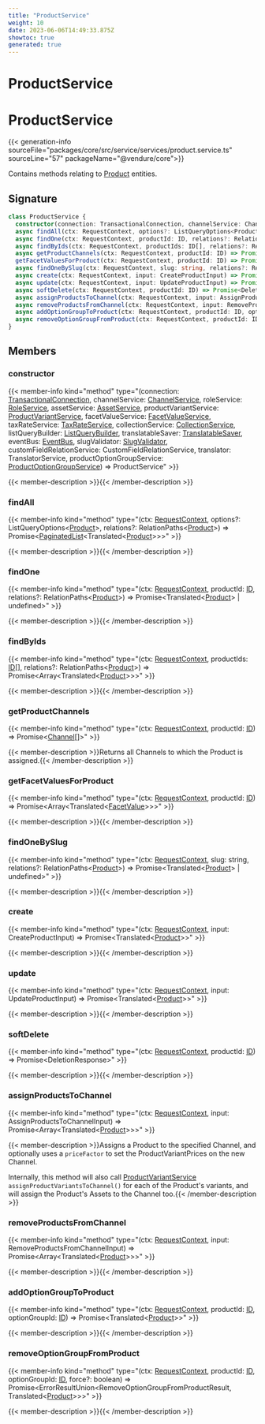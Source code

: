 ```yaml
---
title: "ProductService"
weight: 10
date: 2023-06-06T14:49:33.875Z
showtoc: true
generated: true
---
```

<!-- This file was generated from the Vendure source. Do not modify. Instead, re-run the "docs:build" script -->

# ProductService
<div class="symbol">


# ProductService

{{< generation-info sourceFile="packages/core/src/service/services/product.service.ts" sourceLine="57" packageName="@vendure/core">}}

Contains methods relating to <a href='/typescript-api/entities/product#product'>Product</a> entities.

## Signature

```TypeScript
class ProductService {
  constructor(connection: TransactionalConnection, channelService: ChannelService, roleService: RoleService, assetService: AssetService, productVariantService: ProductVariantService, facetValueService: FacetValueService, taxRateService: TaxRateService, collectionService: CollectionService, listQueryBuilder: ListQueryBuilder, translatableSaver: TranslatableSaver, eventBus: EventBus, slugValidator: SlugValidator, customFieldRelationService: CustomFieldRelationService, translator: TranslatorService, productOptionGroupService: ProductOptionGroupService)
  async findAll(ctx: RequestContext, options?: ListQueryOptions<Product>, relations?: RelationPaths<Product>) => Promise<PaginatedList<Translated<Product>>>;
  async findOne(ctx: RequestContext, productId: ID, relations?: RelationPaths<Product>) => Promise<Translated<Product> | undefined>;
  async findByIds(ctx: RequestContext, productIds: ID[], relations?: RelationPaths<Product>) => Promise<Array<Translated<Product>>>;
  async getProductChannels(ctx: RequestContext, productId: ID) => Promise<Channel[]>;
  getFacetValuesForProduct(ctx: RequestContext, productId: ID) => Promise<Array<Translated<FacetValue>>>;
  async findOneBySlug(ctx: RequestContext, slug: string, relations?: RelationPaths<Product>) => Promise<Translated<Product> | undefined>;
  async create(ctx: RequestContext, input: CreateProductInput) => Promise<Translated<Product>>;
  async update(ctx: RequestContext, input: UpdateProductInput) => Promise<Translated<Product>>;
  async softDelete(ctx: RequestContext, productId: ID) => Promise<DeletionResponse>;
  async assignProductsToChannel(ctx: RequestContext, input: AssignProductsToChannelInput) => Promise<Array<Translated<Product>>>;
  async removeProductsFromChannel(ctx: RequestContext, input: RemoveProductsFromChannelInput) => Promise<Array<Translated<Product>>>;
  async addOptionGroupToProduct(ctx: RequestContext, productId: ID, optionGroupId: ID) => Promise<Translated<Product>>;
  async removeOptionGroupFromProduct(ctx: RequestContext, productId: ID, optionGroupId: ID, force?: boolean) => Promise<ErrorResultUnion<RemoveOptionGroupFromProductResult, Translated<Product>>>;
}
```
## Members

### constructor

{{< member-info kind="method" type="(connection: <a href='/typescript-api/data-access/transactional-connection#transactionalconnection'>TransactionalConnection</a>, channelService: <a href='/typescript-api/services/channel-service#channelservice'>ChannelService</a>, roleService: <a href='/typescript-api/services/role-service#roleservice'>RoleService</a>, assetService: <a href='/typescript-api/services/asset-service#assetservice'>AssetService</a>, productVariantService: <a href='/typescript-api/services/product-variant-service#productvariantservice'>ProductVariantService</a>, facetValueService: <a href='/typescript-api/services/facet-value-service#facetvalueservice'>FacetValueService</a>, taxRateService: <a href='/typescript-api/services/tax-rate-service#taxrateservice'>TaxRateService</a>, collectionService: <a href='/typescript-api/services/collection-service#collectionservice'>CollectionService</a>, listQueryBuilder: <a href='/typescript-api/data-access/list-query-builder#listquerybuilder'>ListQueryBuilder</a>, translatableSaver: <a href='/typescript-api/service-helpers/translatable-saver#translatablesaver'>TranslatableSaver</a>, eventBus: <a href='/typescript-api/events/event-bus#eventbus'>EventBus</a>, slugValidator: <a href='/typescript-api/service-helpers/slug-validator#slugvalidator'>SlugValidator</a>, customFieldRelationService: CustomFieldRelationService, translator: TranslatorService, productOptionGroupService: <a href='/typescript-api/services/product-option-group-service#productoptiongroupservice'>ProductOptionGroupService</a>) => ProductService"  >}}

{{< member-description >}}{{< /member-description >}}

### findAll

{{< member-info kind="method" type="(ctx: <a href='/typescript-api/request/request-context#requestcontext'>RequestContext</a>, options?: ListQueryOptions&#60;<a href='/typescript-api/entities/product#product'>Product</a>&#62;, relations?: RelationPaths&#60;<a href='/typescript-api/entities/product#product'>Product</a>&#62;) => Promise&#60;<a href='/typescript-api/common/paginated-list#paginatedlist'>PaginatedList</a>&#60;Translated&#60;<a href='/typescript-api/entities/product#product'>Product</a>&#62;&#62;&#62;"  >}}

{{< member-description >}}{{< /member-description >}}

### findOne

{{< member-info kind="method" type="(ctx: <a href='/typescript-api/request/request-context#requestcontext'>RequestContext</a>, productId: <a href='/typescript-api/common/id#id'>ID</a>, relations?: RelationPaths&#60;<a href='/typescript-api/entities/product#product'>Product</a>&#62;) => Promise&#60;Translated&#60;<a href='/typescript-api/entities/product#product'>Product</a>&#62; | undefined&#62;"  >}}

{{< member-description >}}{{< /member-description >}}

### findByIds

{{< member-info kind="method" type="(ctx: <a href='/typescript-api/request/request-context#requestcontext'>RequestContext</a>, productIds: <a href='/typescript-api/common/id#id'>ID</a>[], relations?: RelationPaths&#60;<a href='/typescript-api/entities/product#product'>Product</a>&#62;) => Promise&#60;Array&#60;Translated&#60;<a href='/typescript-api/entities/product#product'>Product</a>&#62;&#62;&#62;"  >}}

{{< member-description >}}{{< /member-description >}}

### getProductChannels

{{< member-info kind="method" type="(ctx: <a href='/typescript-api/request/request-context#requestcontext'>RequestContext</a>, productId: <a href='/typescript-api/common/id#id'>ID</a>) => Promise&#60;<a href='/typescript-api/entities/channel#channel'>Channel</a>[]&#62;"  >}}

{{< member-description >}}Returns all Channels to which the Product is assigned.{{< /member-description >}}

### getFacetValuesForProduct

{{< member-info kind="method" type="(ctx: <a href='/typescript-api/request/request-context#requestcontext'>RequestContext</a>, productId: <a href='/typescript-api/common/id#id'>ID</a>) => Promise&#60;Array&#60;Translated&#60;<a href='/typescript-api/entities/facet-value#facetvalue'>FacetValue</a>&#62;&#62;&#62;"  >}}

{{< member-description >}}{{< /member-description >}}

### findOneBySlug

{{< member-info kind="method" type="(ctx: <a href='/typescript-api/request/request-context#requestcontext'>RequestContext</a>, slug: string, relations?: RelationPaths&#60;<a href='/typescript-api/entities/product#product'>Product</a>&#62;) => Promise&#60;Translated&#60;<a href='/typescript-api/entities/product#product'>Product</a>&#62; | undefined&#62;"  >}}

{{< member-description >}}{{< /member-description >}}

### create

{{< member-info kind="method" type="(ctx: <a href='/typescript-api/request/request-context#requestcontext'>RequestContext</a>, input: CreateProductInput) => Promise&#60;Translated&#60;<a href='/typescript-api/entities/product#product'>Product</a>&#62;&#62;"  >}}

{{< member-description >}}{{< /member-description >}}

### update

{{< member-info kind="method" type="(ctx: <a href='/typescript-api/request/request-context#requestcontext'>RequestContext</a>, input: UpdateProductInput) => Promise&#60;Translated&#60;<a href='/typescript-api/entities/product#product'>Product</a>&#62;&#62;"  >}}

{{< member-description >}}{{< /member-description >}}

### softDelete

{{< member-info kind="method" type="(ctx: <a href='/typescript-api/request/request-context#requestcontext'>RequestContext</a>, productId: <a href='/typescript-api/common/id#id'>ID</a>) => Promise&#60;DeletionResponse&#62;"  >}}

{{< member-description >}}{{< /member-description >}}

### assignProductsToChannel

{{< member-info kind="method" type="(ctx: <a href='/typescript-api/request/request-context#requestcontext'>RequestContext</a>, input: AssignProductsToChannelInput) => Promise&#60;Array&#60;Translated&#60;<a href='/typescript-api/entities/product#product'>Product</a>&#62;&#62;&#62;"  >}}

{{< member-description >}}Assigns a Product to the specified Channel, and optionally uses a `priceFactor` to set the ProductVariantPrices
on the new Channel.

Internally, this method will also call <a href='/typescript-api/services/product-variant-service#productvariantservice'>ProductVariantService</a> `assignProductVariantsToChannel()` for
each of the Product's variants, and will assign the Product's Assets to the Channel too.{{< /member-description >}}

### removeProductsFromChannel

{{< member-info kind="method" type="(ctx: <a href='/typescript-api/request/request-context#requestcontext'>RequestContext</a>, input: RemoveProductsFromChannelInput) => Promise&#60;Array&#60;Translated&#60;<a href='/typescript-api/entities/product#product'>Product</a>&#62;&#62;&#62;"  >}}

{{< member-description >}}{{< /member-description >}}

### addOptionGroupToProduct

{{< member-info kind="method" type="(ctx: <a href='/typescript-api/request/request-context#requestcontext'>RequestContext</a>, productId: <a href='/typescript-api/common/id#id'>ID</a>, optionGroupId: <a href='/typescript-api/common/id#id'>ID</a>) => Promise&#60;Translated&#60;<a href='/typescript-api/entities/product#product'>Product</a>&#62;&#62;"  >}}

{{< member-description >}}{{< /member-description >}}

### removeOptionGroupFromProduct

{{< member-info kind="method" type="(ctx: <a href='/typescript-api/request/request-context#requestcontext'>RequestContext</a>, productId: <a href='/typescript-api/common/id#id'>ID</a>, optionGroupId: <a href='/typescript-api/common/id#id'>ID</a>, force?: boolean) => Promise&#60;ErrorResultUnion&#60;RemoveOptionGroupFromProductResult, Translated&#60;<a href='/typescript-api/entities/product#product'>Product</a>&#62;&#62;&#62;"  >}}

{{< member-description >}}{{< /member-description >}}


</div>
